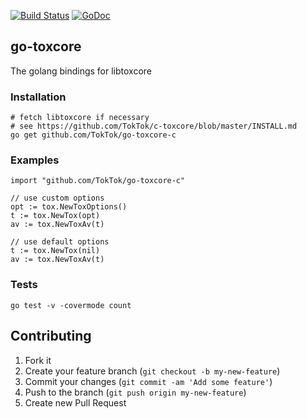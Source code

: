 [![Build Status](https://travis-ci.org/kitech/go-toxcore.svg?branch=master)](https://travis-ci.org/kitech/go-toxcore)
[![GoDoc](https://godoc.org/github.com/kitech/go-toxcore?status.svg)](https://godoc.org/github.com/kitech/go-toxcore)

## go-toxcore
The golang bindings for libtoxcore 


### Installation

    # fetch libtoxcore if necessary
    # see https://github.com/TokTok/c-toxcore/blob/master/INSTALL.md
    go get github.com/TokTok/go-toxcore-c


### Examples

    import "github.com/TokTok/go-toxcore-c"

    // use custom options
    opt := tox.NewToxOptions()
    t := tox.NewTox(opt)
    av := tox.NewToxAv(t)
    
    // use default options
    t := tox.NewTox(nil)
    av := tox.NewToxAv(t)

### Tests

    go test -v -covermode count
    

Contributing
------------
1. Fork it
2. Create your feature branch (``git checkout -b my-new-feature``)
3. Commit your changes (``git commit -am 'Add some feature'``)
4. Push to the branch (``git push origin my-new-feature``)
5. Create new Pull Request

